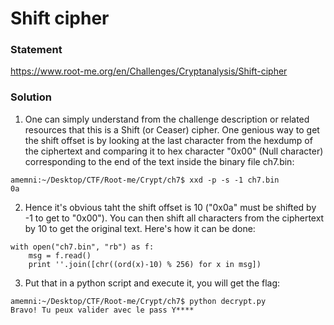 # Shift cipher

### Statement
https://www.root-me.org/en/Challenges/Cryptanalysis/Shift-cipher

### Solution
1. One can simply understand from the challenge description or related resources that this is a Shift (or Ceaser) cipher. One genious way to get the shift offset is by looking at the last character from the hexdump of the ciphertext and comparing it to hex character "0x00" (Null character) corresponding to the end of the text inside the binary file ch7.bin:
```
amemni:~/Desktop/CTF/Root-me/Crypt/ch7$ xxd -p -s -1 ch7.bin 
0a
```

2. Hence it's obvious taht the shift offset is 10 ("0x0a" must be shifted by -1 to get to "0x00"). You can then shift all characters from the ciphertext by 10 to get the original text. Here's how it can be done:
```
with open("ch7.bin", "rb") as f:
    msg = f.read()
    print ''.join([chr((ord(x)-10) % 256) for x in msg])
```

3. Put that in a python script and execute it, you will get the flag:
```
amemni:~/Desktop/CTF/Root-me/Crypt/ch7$ python decrypt.py 
Bravo! Tu peux valider avec le pass Y****
```